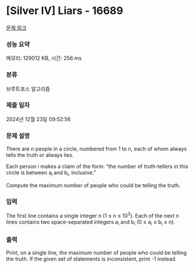 # [Silver IV] Liars - 16689 

[문제 링크](https://www.acmicpc.net/problem/16689) 

### 성능 요약

메모리: 129012 KB, 시간: 256 ms

### 분류

브루트포스 알고리즘

### 제출 일자

2024년 12월 23일 09:52:56

### 문제 설명

<p>There are n people in a circle, numbered from 1 to n, each of whom always tells the truth or always lies.</p>

<p>Each person i makes a claim of the form: “the number of truth-tellers in this circle is between a<sub>i </sub>and b<sub>i</sub>, inclusive.”</p>

<p>Compute the maximum number of people who could be telling the truth.</p>

### 입력 

 <p>The first line contains a single integer n (1 ≤ n ≤ 10<sup>3</sup>). Each of the next n lines contains two space-separated integers a<sub>i</sub> and b<sub>i</sub> (0 ≤ a<sub>i</sub> ≤ b<sub>i</sub> ≤ n).</p>

### 출력 

 <p>Print, on a single line, the maximum number of people who could be telling the truth. If the given set of statements is inconsistent, print -1 instead.</p>


